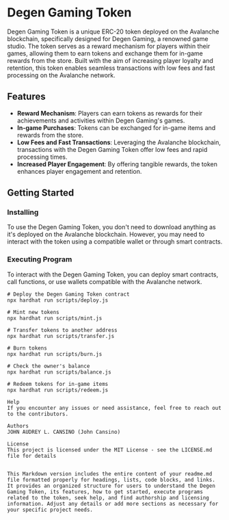 # Degen Gaming Token

Degen Gaming Token is a unique ERC-20 token deployed on the Avalanche blockchain, specifically designed for Degen Gaming, a renowned game studio. The token serves as a reward mechanism for players within their games, allowing them to earn tokens and exchange them for in-game rewards from the store. Built with the aim of increasing player loyalty and retention, this token enables seamless transactions with low fees and fast processing on the Avalanche network.

## Features

- **Reward Mechanism**: Players can earn tokens as rewards for their achievements and activities within Degen Gaming's games.
- **In-game Purchases**: Tokens can be exchanged for in-game items and rewards from the store.
- **Low Fees and Fast Transactions**: Leveraging the Avalanche blockchain, transactions with the Degen Gaming Token offer low fees and rapid processing times.
- **Increased Player Engagement**: By offering tangible rewards, the token enhances player engagement and retention.

## Getting Started

### Installing

To use the Degen Gaming Token, you don't need to download anything as it's deployed on the Avalanche blockchain. However, you may need to interact with the token using a compatible wallet or through smart contracts.

### Executing Program

To interact with the Degen Gaming Token, you can deploy smart contracts, call functions, or use wallets compatible with the Avalanche network.

```shell
# Deploy the Degen Gaming Token contract
npx hardhat run scripts/deploy.js

# Mint new tokens
npx hardhat run scripts/mint.js

# Transfer tokens to another address
npx hardhat run scripts/transfer.js

# Burn tokens
npx hardhat run scripts/burn.js

# Check the owner's balance
npx hardhat run scripts/balance.js

# Redeem tokens for in-game items
npx hardhat run scripts/redeem.js

Help
If you encounter any issues or need assistance, feel free to reach out to the contributors.

Authors
JOHN AUDREY L. CANSINO (John Cansino)

License
This project is licensed under the MIT License - see the LICENSE.md file for details


This Markdown version includes the entire content of your readme.md file formatted properly for headings, lists, code blocks, and links. It provides an organized structure for users to understand the Degen Gaming Token, its features, how to get started, execute programs related to the token, seek help, and find authorship and licensing information. Adjust any details or add more sections as necessary for your specific project needs.

